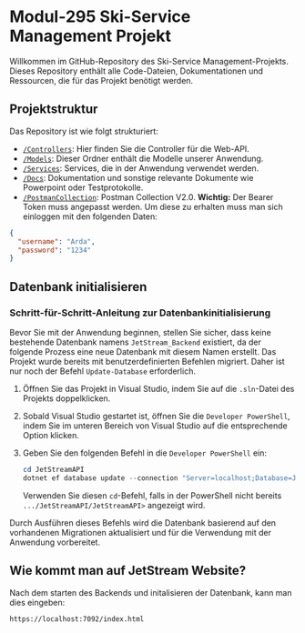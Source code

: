 # Modul-295 Ski-Service Management Projekt

Willkommen im GitHub-Repository des Ski-Service Management-Projekts. Dieses Repository enthält alle Code-Dateien, Dokumentationen und Ressourcen, die für das Projekt benötigt werden.

## Projektstruktur

Das Repository ist wie folgt strukturiert:

  - [`/Controllers`](https://github.com/ArdaBs/JetStreamAPI/tree/master/JetStreamAPI/Controllers): Hier finden Sie die Controller für die Web-API.
  - [`/Models`](https://github.com/ArdaBs/JetStreamAPI/tree/master/JetStreamAPI/Models): Dieser Ordner enthält die Modelle unserer Anwendung.
  - [`/Services`](https://github.com/ArdaBs/JetStreamAPI/tree/master/JetStreamAPI/Services): Services, die in der Anwendung verwendet werden.
- [`/Docs`](https://github.com/ArdaBs/JetStreamAPI/tree/master/Docs): Dokumentation und sonstige relevante Dokumente wie Powerpoint oder Testprotokolle.
- [`/PostmanCollection`](https://github.com/ArdaBs/JetStreamAPI/tree/master/JetStreamAPI/PostmanCollection): Postman Collection V2.0. **Wichtig:**  Der Bearer Token muss angepasst werden. Um
 diese zu erhalten muss man sich einloggen mit den folgenden Daten:

```json
{
  "username": "Arda",
  "password": "1234"
}
```

## Datenbank initialisieren

### Schritt-für-Schritt-Anleitung zur Datenbankinitialisierung

Bevor Sie mit der Anwendung beginnen, stellen Sie sicher, dass keine bestehende Datenbank namens `JetStream_Backend` existiert, da der folgende Prozess eine neue Datenbank mit diesem Namen erstellt. Das Projekt wurde bereits mit benutzerdefinierten Befehlen migriert. Daher ist nur noch der Befehl `Update-Database` erforderlich.

1. Öffnen Sie das Projekt in Visual Studio, indem Sie auf die `.sln`-Datei des Projekts doppelklicken.
2. Sobald Visual Studio gestartet ist, öffnen Sie die `Developer PowerShell`, indem Sie im unteren Bereich von Visual Studio auf die entsprechende Option klicken.
3. Geben Sie den folgenden Befehl in die `Developer PowerShell` ein:

   ```powershell
   cd JetStreamAPI
   dotnet ef database update --connection "Server=localhost;Database=JetStream_Backend;Trusted_Connection=True;TrustServerCertificate=True;MultipleActiveResultSets=true"
   ```

   Verwenden Sie diesen `cd`-Befehl, falls in der PowerShell nicht bereits `.../JetStreamAPI/JetStreamAPI>` angezeigt wird.

Durch Ausführen dieses Befehls wird die Datenbank basierend auf den vorhandenen Migrationen aktualisiert und für die Verwendung mit der Anwendung vorbereitet.

## Wie kommt man auf JetStream Website?

Nach dem starten des Backends und initalisieren der Datenbank, kann man dies eingeben:

```URL
https://localhost:7092/index.html
```
